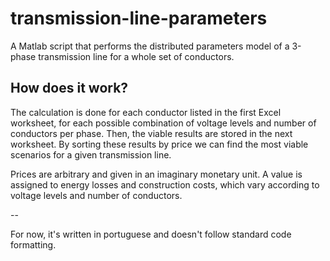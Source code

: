# transmission-line-parameters

A Matlab script that performs the distributed parameters model of a 3-phase transmission line for a whole set of conductors.


## How does it work?

The calculation is done for each conductor listed in the first Excel worksheet, for each possible combination of voltage levels and number of conductors per phase. Then, the viable results are stored in the next worksheet. By sorting these results by price we can find the most viable scenarios for a given transmission line.

Prices are arbitrary and given in an imaginary monetary unit. A value is assigned to energy losses and construction costs, which vary according to voltage levels and number of conductors.


--

For now, it's written in portuguese and doesn't follow standard code formatting.
